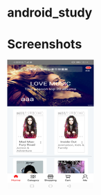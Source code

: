 # android_study

# Screenshots
  <img src="https://github.com/gfso2000/android_study/blob/master/Screenshots/page1.jpg" width="200" height="300">

